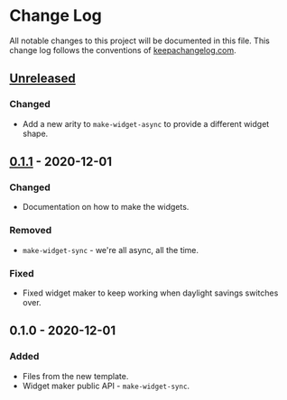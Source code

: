 # Change Log
All notable changes to this project will be documented in this file. This change log follows the conventions of [keepachangelog.com](http://keepachangelog.com/).

## [Unreleased]
### Changed
- Add a new arity to `make-widget-async` to provide a different widget shape.

## [0.1.1] - 2020-12-01
### Changed
- Documentation on how to make the widgets.

### Removed
- `make-widget-sync` - we're all async, all the time.

### Fixed
- Fixed widget maker to keep working when daylight savings switches over.

## 0.1.0 - 2020-12-01
### Added
- Files from the new template.
- Widget maker public API - `make-widget-sync`.

[Unreleased]: https://github.com/your-name/advent-of-code-2020/compare/0.1.1...HEAD
[0.1.1]: https://github.com/your-name/advent-of-code-2020/compare/0.1.0...0.1.1
